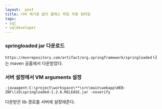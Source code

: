 ```yaml
---
layout:  post
title: 서버 재기동 없이 클래스 파일 자동 컴파일
tags:
- sql
- sqldeveloper
---
```


### springloaded jar 다운로드
`https://mvnrepository.com/artifact/org.springframework/springloaded`
나는 maven 공홈에서 다운받았다.


### 서버 설정에서 VM arguments 설정

`-javaagent:C:\project\workspace\**\src\main\webapp\WEB-INF\lib\springloaded-1.2.6.RELEASE.jar -noverify`

다운받은 lib 경로를 서버에 설정에준다.
